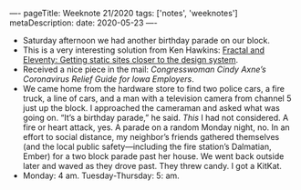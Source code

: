 —-
pageTitle:  Weeknote 21/2020
tags: ['notes', 'weeknotes']
metaDescription: 
date: 2020-05-23
—-
* Saturday afternoon we had another birthday parade on our block. 
* This is a very interesting solution from Ken Hawkins: [Fractal and Eleventy: Getting static sites closer to the design system](https://work.allaboutken.com/posts/20191112-extendeing-fractal-components-eleventy-static-sites.html). 
* Received a nice piece in the mail: _Congresswoman Cindy Axne’s Coronavirus Relief Guide for Iowa Employers_. 
* We came home from the hardware store to find two police cars, a fire truck, a line of cars, and a man with a television camera from channel 5 just up the block. I approached the cameraman and asked what was going on. “It’s a birthday parade,” he said. _This_ I had not considered. A fire or heart attack, yes. A parade on a random Monday night, no. In an effort to social distance, my neighbor’s friends gathered themselves (and the local public safety—including the fire station’s Dalmatian, Ember) for a two block parade past her house. We went back outside later and waved as they drove past. They threw candy. I got a KitKat. 
* Monday: 4 am. Tuesday-Thursday: 5: am. 